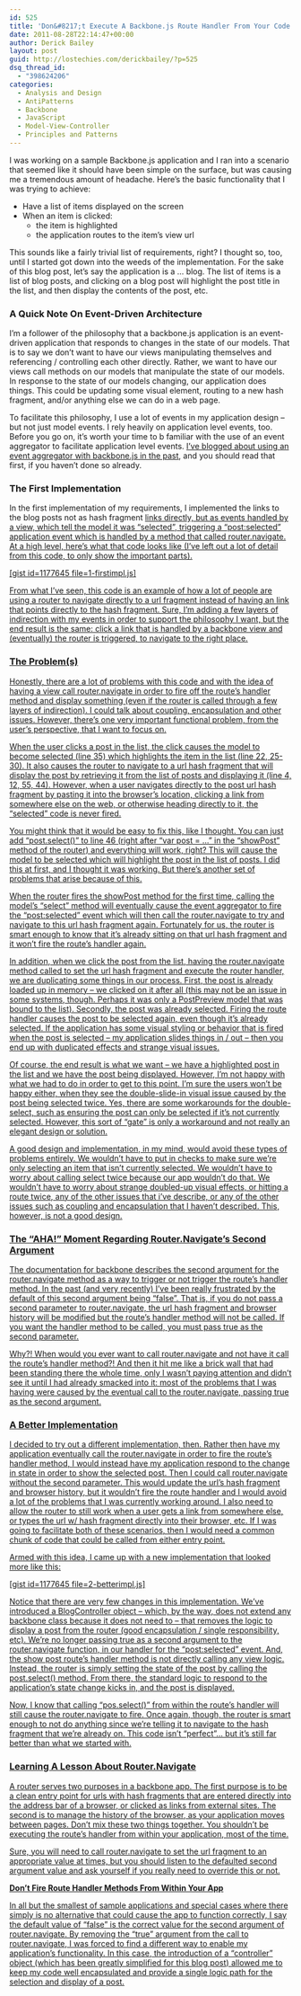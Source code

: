 ```yaml
---
id: 525
title: 'Don&#8217;t Execute A Backbone.js Route Handler From Your Code'
date: 2011-08-28T22:14:47+00:00
author: Derick Bailey
layout: post
guid: http://lostechies.com/derickbailey/?p=525
dsq_thread_id:
  - "398624206"
categories:
  - Analysis and Design
  - AntiPatterns
  - Backbone
  - JavaScript
  - Model-View-Controller
  - Principles and Patterns
---
```

I was working on a sample Backbone.js application and I ran into a scenario that seemed like it should have been simple on the surface, but was causing me a tremendous amount of headache. Here&#8217;s the basic functionality that I was trying to achieve:

  * Have a list of items displayed on the screen
  * When an item is clicked: 
      * the item is highlighted
      * the application routes to the item&#8217;s view url

This sounds like a fairly trivial list of requirements, right? I thought so, too, until I started got down into the weeds of the implementation. For the sake of this blog post, let&#8217;s say the application is a … blog. The list of items is a list of blog posts, and clicking on a blog post will highlight the post title in the list, and then display the contents of the post, etc.

### A Quick Note On Event-Driven Architecture

I&#8217;m a follower of the philosophy that a backbone.js application is an event-driven application that responds to changes in the state of our models. That is to say we don&#8217;t want to have our views manipulating themselves and referencing / controlling each other directly. Rather, we want to have our views call methods on our models that manipulate the state of our models. In response to the state of our models changing, our application does things. This could be updating some visual element, routing to a new hash fragment, and/or anything else we can do in a web page.

To facilitate this philosophy, I use a lot of events in my application design &#8211; but not just model events. I rely heavily on application level events, too. Before you go on, it&#8217;s worth your time to b familiar with the use of an event aggregator to facilitate application level events. [I&#8217;ve blogged about using an event aggregator with backbone.js in the past](http://lostechies.com/derickbailey/2011/07/19/references-routing-and-the-event-aggregator-coordinating-views-in-backbone-js/), and you should read that first, if you haven&#8217;t done so already.

### The First Implementation

In the first implementation of my requirements, I implemented the links to the blog posts not as hash fragment <a href> links directly, but as events handled by a view, which tell the model it was &#8220;selected&#8221;, triggering a &#8220;post:selected&#8221; application event which is handled by a method that called router.navigate. At a high level, here&#8217;s what that code looks like (I&#8217;ve left out a lot of detail from this code, to only show the important parts).

[gist id=1177645 file=1-firstimpl.js]

From what I&#8217;ve seen, this code is an example of how a lot of people are using a router to navigate directly to a url fragment instead of having an <a href> link that points directly to the hash fragment. Sure, I&#8217;m adding a few layers of indirection with my events in order to support the philosophy I want, but the end result is the same: click a link that is handled by a backbone view and (eventually) the router is triggered, to navigate to the right place.

### The Problem(s)

Honestly, there are a lot of problems with this code and with the idea of having a view call router.navigate in order to fire off the route&#8217;s handler method and display something (even if the router is called through a few layers of indirection). I could talk about coupling, encapsulation and other issues. However, there&#8217;s one very important functional problem, from the user&#8217;s perspective, that I want to focus on.

When the user clicks a post in the list, the click causes the model to become selected (line 35) which highlights the item in the list (line 22, 25-30). It also causes the router to navigate to a url hash fragment that will display the post by retrieving it from the list of posts and displaying it (line 4, 12, 55, 44). However, when a user navigates directly to the post url hash fragment by pasting it into the browser&#8217;s location, clicking a link from somewhere else on the web, or otherwise heading directly to it, the &#8220;selected&#8221; code is never fired.

You might think that it would be easy to fix this, like I thought. You can just add &#8220;post.select()&#8221; to line 46 (right after &#8220;var post = …&#8221; in the &#8220;showPost&#8221; method of the router) and everything will work, right? This will cause the model to be selected which will highlight the post in the list of posts. I did this at first, and I thought it was working. But there&#8217;s another set of problems that arise because of this.

When the router fires the showPost method for the first time, calling the model&#8217;s &#8220;select&#8221; method will eventually cause the event aggregator to fire the &#8220;post:selected&#8221; event which will then call the router.navigate to try and navigate to this url hash fragment again. Fortunately for us, the router is smart enough to know that it&#8217;s already sitting on that url hash fragment and it won&#8217;t fire the route&#8217;s handler again.

In addition, when we click the post from the list, having the router.navigate method called to set the url hash fragment and execute the router handler, we are duplicating some things in our process. First, the post is already loaded up in memory &#8211; we clicked on it after all (this may not be an issue in some systems, though. Perhaps it was only a PostPreview model that was bound to the list). Secondly, the post was already selected. Firing the route handler causes the post to be selected again, even though it&#8217;s already selected. If the application has some visual styling or behavior that is fired when the post is selected &#8211; my application slides things in / out &#8211; then you end up with duplicated effects and strange visual issues.

Of course, the end result is what we want &#8211; we have a highlighted post in the list and we have the post being displayed. However, I&#8217;m not happy with what we had to do in order to get to this point. I&#8217;m sure the users won&#8217;t be happy either, when they see the double-slide-in visual issue caused by the post being selected twice. Yes, there are some workarounds for the double-select, such as ensuring the post can only be selected if it&#8217;s not currently selected. However, this sort of &#8220;gate&#8221; is only a workaround and not really an elegant design or solution.

A good design and implementation, in my mind, would avoid these types of problems entirely. We wouldn&#8217;t have to put in checks to make sure we&#8217;re only selecting an item that isn&#8217;t currently selected. We wouldn&#8217;t have to worry about calling select twice because our app wouldn&#8217;t do that. We wouldn&#8217;t have to worry about strange doubled-up visual effects, or hitting a route twice, any of the other issues that i&#8217;ve describe, or any of the other issues such as coupling and encapsulation that I haven&#8217;t described. This, however, is not a good design.

### The &#8220;AHA!&#8221; Moment Regarding Router.Navigate&#8217;s Second Argument

The documentation for backbone describes the second argument for the router.navigate method as a way to trigger or not trigger the route&#8217;s handler method. In the past (and very recently) I&#8217;ve been really frustrated by the default of this second argument being &#8220;false&#8221;. That is, if you do not pass a second parameter to router.navigate, the url hash fragment and browser history will be modified but the route&#8217;s handler method will not be called. If you want the handler method to be called, you must pass true as the second parameter.

Why?! When would you ever want to call router.navigate and not have it call the route&#8217;s handler method?! And then it hit me like a brick wall that had been standing there the whole time, only I wasn&#8217;t paying attention and didn&#8217;t see it until I had already smacked into it: most of the problems that I was having were caused by the eventual call to the router.navigate, passing true as the second argument.

### A Better Implementation

I decided to try out a different implementation, then. Rather then have my application eventually call the router.navigate in order to fire the route&#8217;s handler method, I would instead have my application respond to the change in state in order to show the selected post. Then I could call router.navigate without the second parameter. This would update the url&#8217;s hash fragment and browser history, but it wouldn&#8217;t fire the route handler and I would avoid a lot of the problems that I was currently working around. I also need to allow the router to still work when a user gets a link from somewhere else, or types the url w/ hash fragment directly into their browser, etc. If I was going to facilitate both of these scenarios, then I would need a common chunk of code that could be called from either entry point.

Armed with this idea, I came up with a new implementation that looked more like this:

[gist id=1177645 file=2-betterimpl.js]

Notice that there are very few changes in this implementation. We&#8217;ve introduced a BlogController object &#8211; which, by the way, does not extend any backbone class because it does not need to &#8211; that removes the logic to display a post from the router (good encapsulation / single responsibility, etc). We&#8217;re no longer passing true as a second argument to the router.navigate function, in our handler for the &#8220;post:selected&#8221; event. And, the show post route&#8217;s handler method is not directly calling any view logic. Instead, the router is simply setting the state of the post by calling the post.select() method. From there, the standard logic to respond to the application&#8217;s state change kicks in, and the post is displayed.

Now, I know that calling &#8220;pos.select()&#8221; from within the route&#8217;s handler will still cause the router.navigate to fire. Once again, though, the router is smart enough to not do anything since we&#8217;re telling it to navigate to the hash fragment that we&#8217;re already on. This code isn&#8217;t &#8220;perfect&#8221;… but it&#8217;s still far better than what we started with.

### Learning A Lesson About Router.Navigate

A router serves two purposes in a backbone app. The first purpose is to be a clean entry point for urls with hash fragments that are entered directly into the address bar of a browser, or clicked as links from external sites. The second is to manage the history of the browser, as your application moves between pages. Don&#8217;t mix these two things together. You shouldn&#8217;t be executing the route&#8217;s handler from within your application, most of the time.

Sure, you will need to call router.navigate to set the url fragment to an appropriate value at times, but you should listen to the defaulted second argument value and ask yourself if you really need to override this or not.

<span style="font-size: 14px; font-weight: bold;">Don&#8217;t Fire Route Handler Methods From Within Your App</span>

In all but the smallest of sample applications and special cases where there simply is no alternative that could cause the app to function correctly, I say the default value of &#8220;false&#8221; is the correct value for the second argument of router.navigate. By removing the &#8220;true&#8221; argument from the call to router.navigate, I was forced to find a different way to enable my application&#8217;s functionality. In this case, the introduction of a &#8220;controller&#8221; object (which has been greatly simplified for this blog post) allowed me to keep my code well encapsulated and provide a single logic path for the selection and display of a post.